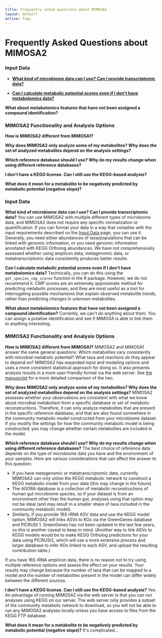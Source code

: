 ```yaml
---
title: Frequently asked questions about MIMOSA2
layout: default
active: faqs
---
```


# Frequently Asked Questions about MIMOSA2

### Input Data

- [**What kind of microbiome data can I use? Can I provide transcriptomic data?**]()

- [**Can I calculate metabolic potential scores even if I don't have metabolomics data?**]()

**What about metabolomics features that have not been assigned a compound identification?**

### MIMOSA2 Functionality and Analysis Options

**How is MIMOSA2 different from MIMOSA1?**

**Why does MIMOSA2 only analyze some of my metabolites? Why does the set of analyzed metabolites depend on the analysis settings?**

**Which reference database should I use? Why do my results change when using different reference databases?**

**I don't have a KEGG license. Can I still use the KEGG-based analysis?**

**What does it mean for a metabolite to be negatively predicted by metabolic potential (negative slope)?**

### Input Data

**What kind of microbiome data can I use? Can I provide transcriptomic data?**
You can use MIMOSA2 with multiple different types of microbiome data, and MIMOSA2 does not require any specific normalization or quantification. 
If you can format your data in a way that complies with the input requirements described on the [Input Data](input.html) page, you can use it. Generally, you need 
either abundances of taxa/populations that can be linked with genomic information, or you need genomic information annotated with KEGG Ortholog abundances. We have not 
comprehensively assessed whether using amplicon data, metagenomic data, or metatranscriptomic data consistently produces better results. 

**Can I calculate metabolic potential scores even if I don't have metabolomics data?**
Technically, you can do this using the `get_species_cmp_scores` function in the R package. However, we do not recommend it. CMP scores are an extremely approximate method for 
predicting metabolic processes, and they are most useful as a tool for interrogating possible mechanisms that explain observed metabolite trends, rather than
predicting changes in unknown metabolites.

**What about metabolomics features that have not been assigned a compound identification?**
Currently, we can't do anything about them. You can assign a putative identification and see if MIMOSA is able to link them to anything interesting.


### MIMOSA2 Functionality and Analysis Options

**How is MIMOSA2 different from MIMOSA1?**
MIMOSA2 and MIMOSA1 answer the same general questions: Which metabolites vary consistently with microbial metabolic potential? What taxa and reactions do they appear to depend on?
MIMOSA2 has expanded input and modeling options and uses a more consistent statistical approach for doing so. It also presents analysis results in a more user-friendly format via the web server.
See [the manuscript](link) for a more detailed comparison of the two.

**Why does MIMOSA2 only analyze some of my metabolites? Why does the set of analyzed metabolites depend on the analysis settings?**
MIMOSA2 assesses whether your observations are consistent with what we know about microbial metabolism from a specific database or set of metabolic reconstructions.
Therefore, it can only analyze metabolites that are present in the specific reference database, and that are also found somewhere in the community metabolic model 
constructed from your microbiome dataset. If you modify the settings for how the community metabolic model is being constructed, you may change whether certain metabolites
are included in the model.

**Which reference database should I use? Why do my results change when using different reference databases?**
The best choice of reference data depends on the type of microbiome data you have and the environment of your samples. Here are various considerations that can affect the answer to this question: 
- If you have metagenomic or metatranscriptomic data, currently MIMOSA2 can only utilize the KEGG metabolic network to construct a KEGG metabolic model from your data (this may change in the future). 
- The AGORA database is a collection of metabolic reconstructions of human gut microbiome species, so if your dataset is from an environment other than the human gut, analyses using that option may not be ideal (and may result in a smaller share of taxa included in the community metabolic model).
- Similarly, if you provide 16S rRNA ASV data and use the KEGG model option, MIMOSA2 will links ASVs to KOs via the GreenGenes database and PICRUSt 1. GreenGenes has not been updated in the last few years, so this is another caveat to keep in mind. (Another way to link ASVs to KEGG models would be to make KEGG Ortholog predictions for your data using PICRUSt2,
which will use a more extensive process and larger database to infer KOs linked to each ASV, and upload the resulting contribution table.)

If you have 16S rRNA amplicon data, there is no reason not to try using multiple reference options and assess the effect on your results. Your results may change because the number of taxa that can be mapped to a model and the 
number of metabolites present in the model can differ widely between the different sources.

**I don't have a KEGG license. Can I still use the KEGG-based analysis?**
Yes. An advantage of running MIMOSA2 via the web server is that you can run analyses using KEGG on our server. The web server only provides a subset of the community metabolic network to download, so you
will not be able to run any MIMOSA2 analyses locally unless you have access to files from the KEGG FTP database.

**What does it mean for a metabolite to be negatively predicted by metabolic potential (negative slope)?**
It's complicated...

